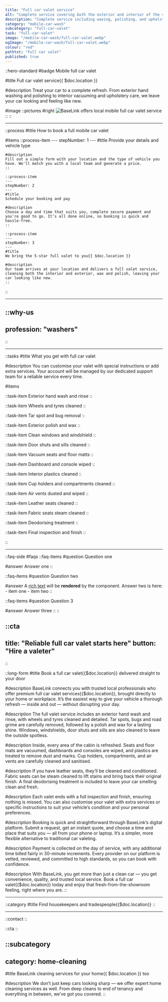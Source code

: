 ```yaml
---
title: "Full car valet service"
alt: "Complete service covering both the exterior and interior of the vehicle, including waxing, polishing, and upholstery cleaning"
description: "Complete service including waxing, polishing, and upholstery cleaning"
category: "mobile-car-wash"
subcategory: "full-car-valet"
task: "full-car-valet"
image: "/mobile-car-wash/full-car-valet.webp"
ogImage: "/mobile-car-wash/full-car-valet.webp"
colour: "red"
pathtxt: "Full car valet"
published: true
---
```


::hero-standard
#badge
Mobile full car valet

#title
Full car valet service{{ $doc.location }}

#description
Treat your car to a complete refresh. From exterior hand washing and polishing to interior vacuuming and upholstery care, we leave your car looking and feeling like new.

#image
    ::pictures
    #right
    ![BaseLink offers local mobile full car valet service](/mobile-car-wash/full-car-valet.webp)
    ::
::

---

::process
#title
How to book a full mobile car valet

#items
    ::process-item
    ---
    stepNumber: 1
    ---
    #title
    Provide your details and vehicle type

    #description
    Fill out a simple form with your location and the type of vehicle you have. We'll match you with a local team and generate a price.
    ::
    
    ::process-item
    ---
    stepNumber: 2
    ---
    #title
    Schedule your booking and pay

    #description
    Choose a day and time that suits you, complete secure payment and you're good to go. It’s all done online, so booking is quick and hassle-free.
    ::

    ::process-item
    ---
    stepNumber: 3
    ---
    #title
    We bring the 5-star full valet to you{{ $doc.location }}

    #description
    Our team arrives at your location and delivers a full valet service, cleaning both the interior and exterior, wax and polish, leaving your car looking like new.
    ::
::

---

::why-us
---
profession: "washers"
---
::

---

::tasks
#title
What you get with full car valet

#description
You can customise your valet with special instructions or add extra services. Your account will be managed by our dedicated support team for a reliable service every time.

#items
    
  ::task-item
  Exterior hand wash and rinse
  ::
  
  ::task-item
  Wheels and tyres cleaned
  ::
  
  ::task-item
  Tar spot and bug removal
  ::
  
  ::task-item
  Exterior polish and wax
  ::
  
  ::task-item
  Clean windows and windshield
  ::

  ::task-item
  Door shuts and sills cleaned
  ::
  
  ::task-item
  Vacuum seats and floor matts
  ::

  ::task-item
  Dashboard and console wiped
  ::

  ::task-item
  Interior plastics cleaned
  ::

  ::task-item
  Cup holders and compartments cleaned
  ::

  ::task-item
  Air vents dusted and wiped
  ::

  ::task-item
  Leather seats cleaned
  ::

  ::task-item
  Fabric seats steam cleaned
  ::

  ::task-item
  Deodorising treatment
  ::

  ::task-item
  Final inspection and finish
  ::

::

---

::faq-side
#faqs
  ::faq-items
  #question
  Question one

  #answer
  Answer one
  ::

  ::faq-items
  #question
  Question two

  #answer
  A [rich text](/services/commercial-cleaning) will be **rendered** by the component.
  Answer two is here:
    - item one
    - item two
  ::

  ::faq-items
  #question
  Question 3

  #answer
  Answer three
  ::
::

::cta
---
title: "Reliable full car valet starts here"
button: "Hire a valeter"
---
::

::long-form
#title
Book a full car valet{{$doc.location}} delivered straight to your door

#description
BaseLink connects you with trusted local professionals who offer premium full car valet services{{$doc.location}}, brought directly to your home or workplace. It’s the easiest way to give your vehicle a thorough refresh — inside and out — without disrupting your day.

#description
The full valet service includes an exterior hand wash and rinse, with wheels and tyres cleaned and detailed. Tar spots, bugs and road grime are carefully removed, followed by a polish and wax for a lasting shine. Windows, windshields, door shuts and sills are also cleaned to leave the outside spotless.

#description
Inside, every area of the cabin is refreshed. Seats and floor mats are vacuumed, dashboards and consoles are wiped, and plastics are treated to remove dust and marks. Cup holders, compartments, and air vents are carefully cleaned and sanitised.

#description
If you have leather seats, they’ll be cleaned and conditioned. Fabric seats can be steam cleaned to lift stains and bring back their original finish. A final deodorising treatment is included to leave your car smelling clean and fresh.

#description
Each valet ends with a full inspection and finish, ensuring nothing is missed. You can also customise your valet with extra services or specific instructions to suit your vehicle’s condition and your personal preferences.

#description
Booking is quick and straightforward through BaseLink’s digital platform. Submit a request, get an instant quote, and choose a time and place that suits you — all from your phone or laptop. It’s a simpler, more flexible alternative to traditional car valeting.

#description
Payment is collected on the day of service, with any additional time billed fairly in 30-minute increments. Every provider on our platform is vetted, reviewed, and committed to high standards, so you can book with confidence.

#description
With BaseLink, you get more than just a clean car — you get convenience, quality, and trusted local service. Book a full car valet{{$doc.location}} today and enjoy that fresh-from-the-showroom feeling, right where you are.
::

---

::category
#title
Find housekeepers and tradespeople{{$doc.location}}
::

---

::contact
::

::cta
::

::subcategory
---
category: home-cleaning
---
#title
BaseLink cleaning services for your home{{ $doc.location }} too

#description
We don’t just keep cars looking sharp — we offer expert home cleaning services as well. From deep cleans to end of tenancy and everything in between, we’ve got you covered.
::